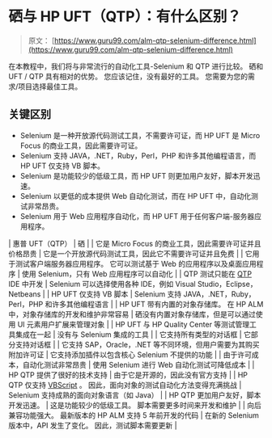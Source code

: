 # 硒与 HP UFT（QTP）：有什么区别？

> 原文： [https://www.guru99.com/alm-qtp-selenium-difference.html](https://www.guru99.com/alm-qtp-selenium-difference.html)

在本教程中，我们将与非常流行的自动化工具-Selenium 和 QTP 进行比较。 硒和 UFT / QTP 具有相对的优势。 您应该记住，没有最好的工具。 您需要为您的需求/项目选择最佳工具。

## 关键区别

*   Selenium 是一种开放源代码测试工具，不需要许可证，而 HP UFT 是 Micro Focus 的商业工具，因此需要许可证。
*   Selenium 支持 JAVA，.NET，Ruby，Perl，PHP 和许多其他编程语言，而 HP UFT 仅支持 VB 脚本。
*   Selenium 是功能较少的低级工具，而 HP UFT 则更加用户友好，脚本开发迅速。
*   Selenium 以更低的成本提供 Web 自动化测试，而在 HP UFT 中，自动化测试非常昂贵。
*   Selenium 用于 Web 应用程序自动化，而 HP UFT 用于任何客户端-服务器应用程序。

| 惠普 UFT（QTP） | 硒 |
| 它是 Micro Focus 的商业工具，因此需要许可证并且价格昂贵 | 它是一个开放源代码测试工具，因此它不需要许可证并且免费 |
| 它用于测试客户端服务器应用程序。 它可以测试基于 Web 的应用程序以及桌面应用程序 | 使用 Selenium，只有 Web 应用程序可以自动化 |
| QTP 测试只能在 [QTP](/quick-test-professional-qtp-tutorial.html) IDE 中开发 | Selenium 可以选择使用各种 IDE，例如 Visual Studio，Eclipse，Netbeans |
| HP UFT 仅支持 VB 脚本 | Selenium 支持 JAVA，.NET，Ruby，Perl，PHP 和许多其他编程语言 |
| HP UFT 带有内置的对象存储库。 在 HP ALM 中，对象存储库的开发和维护非常容易 | 硒没有内置对象存储库，但是可以通过使用 UI 元素用户扩展来管理对象 |
| HP UFT 与 HP Quality Center 等测试管理工具集成在一起 | 没有与 Selenium 集成的工具 |
| 它支持所有类型的对话框 | 它部分支持对话框 |
| 它支持 SAP，Oracle，.NET 等不同环境，但用户需要为其购买附加许可证 | 它支持添加插件以包含核心 Selenium 不提供的功能 |
| 由于许可成本，自动化测试非常昂贵 | 使用 Selenium 进行 Web 自动化测试可降低成本 |
| HP QTP 提供了很好的技术支持 | 由于它是开源的，因此没有官方支持 |
| HP QTP 仅支持 [VBScript](/vbscript-tutorials-for-beginners.html) 。 因此，面向对象的测试自动化方法变得充满挑战 | Selenium 支持成熟的面向对象语言（如 Java） |
| HP QTP 更加用户友好，脚本开发迅速。 | 这是功能较少的低级工具。 脚本需要更多时间来开发和维护 |
| 向后兼容功能强大。 最新版本的 HP ALM 支持 5 年前开发的代码 | 在新的 Selenium 版本中，API 发生了变化。 因此，测试脚本需要更新 |